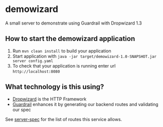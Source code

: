 demowizard
==========

A small server to demonstrate using Guardrail with Dropwizard 1.3

How to start the demowizard application
---------------------------------------

1. Run `mvn clean install` to build your application
1. Start application with `java -jar target/demowizard-1.0-SNAPSHOT.jar server config.yaml`
1. To check that your application is running enter url `http://localhost:8080`

What technology is this using?
------------------------------

- [Dropwizard](http://www.dropwizard.io) is the HTTP Framework
- [Guardrail](http://www.guardrail.dev) enhances it by generating our backend routes and validating our spec

See [server-spec](./server-spec.yaml) for the list of routes this service allows.
